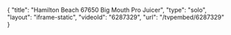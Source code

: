 {
    "title": "Hamilton Beach 67650 Big Mouth Pro Juicer",
    "type": "solo",
    "layout": "iframe-static",
    "videoId": "6287329",
    "url": "\/tvpembed\/6287329"
}